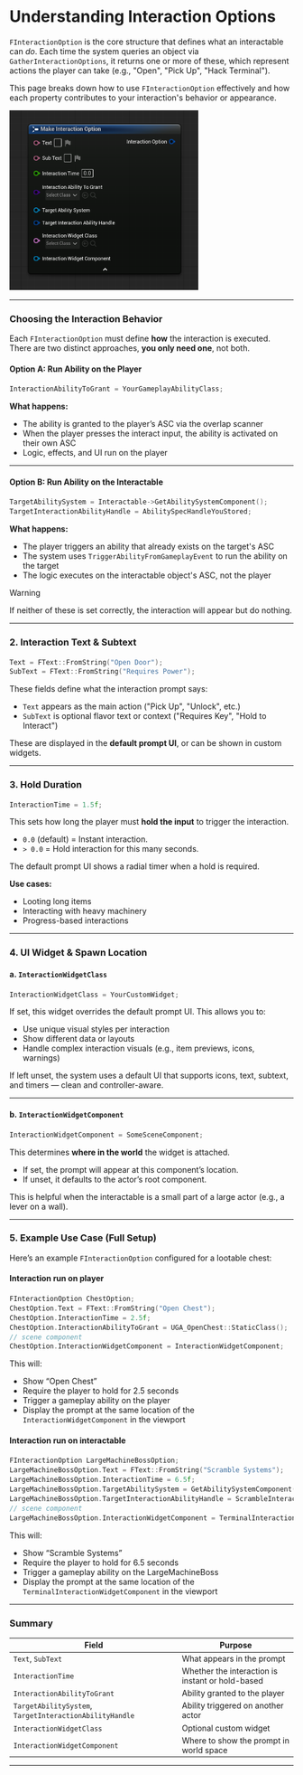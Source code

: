 # Understanding Interaction Options

`FInteractionOption` is the core structure that defines what an interactable can _do_. Each time the system queries an object via `GatherInteractionOptions`, it returns one or more of these, which represent actions the player can take (e.g., "Open", "Pick Up", "Hack Terminal").

This page breaks down how to use `FInteractionOption` effectively and how each property contributes to your interaction's behavior or appearance.

<img src=".gitbook/assets/image (141).png" alt="" width="335" title="">

***

### Choosing the Interaction Behavior

Each `FInteractionOption` must define **how** the interaction is executed. There are two distinct approaches, **you only need one**, not both.

#### Option A: Run Ability on the Player

```cpp
InteractionAbilityToGrant = YourGameplayAbilityClass;
```

**What happens:**

* The ability is granted to the player’s ASC via the overlap scanner
* When the player presses the interact input, the ability is activated on their own ASC
* Logic, effects, and UI run on the player

***

#### Option B: Run Ability on the Interactable

```cpp
TargetAbilitySystem = Interactable->GetAbilitySystemComponent();
TargetInteractionAbilityHandle = AbilitySpecHandleYouStored;
```

**What happens:**

* The player triggers an ability that already exists on the target's ASC
* The system uses `TriggerAbilityFromGameplayEvent` to run the ability on the target
* The logic executes on the interactable object's ASC, not the player

> [!warning]
> If neither of these is set correctly, the interaction will appear but do nothing.

***

### 2. Interaction Text & Subtext

```cpp
Text = FText::FromString("Open Door");
SubText = FText::FromString("Requires Power");
```

These fields define what the interaction prompt says:

* `Text` appears as the main action ("Pick Up", "Unlock", etc.)
* `SubText` is optional flavor text or context ("Requires Key", "Hold to Interact")

These are displayed in the **default prompt UI**, or can be shown in custom widgets.

***

### 3. Hold Duration

```cpp
InteractionTime = 1.5f;
```

This sets how long the player must **hold the input** to trigger the interaction.

* `0.0` (default) = Instant interaction.
* `> 0.0` = Hold interaction for this many seconds.

The default prompt UI shows a radial timer when a hold is required.

**Use cases:**

* Looting long items
* Interacting with heavy machinery
* Progress-based interactions

***

### 4. UI Widget & Spawn Location

#### a. `InteractionWidgetClass`

```cpp
InteractionWidgetClass = YourCustomWidget;
```

If set, this widget overrides the default prompt UI. This allows you to:

* Use unique visual styles per interaction
* Show different data or layouts
* Handle complex interaction visuals (e.g., item previews, icons, warnings)

If left unset, the system uses a default UI that supports icons, text, subtext, and timers — clean and controller-aware.

***

#### b. `InteractionWidgetComponent`

```cpp
InteractionWidgetComponent = SomeSceneComponent;
```

This determines **where in the world** the widget is attached.

* If set, the prompt will appear at this component’s location.
* If unset, it defaults to the actor’s root component.

This is helpful when the interactable is a small part of a large actor (e.g., a lever on a wall).

***

### 5. Example Use Case (Full Setup)

Here’s an example `FInteractionOption` configured for a lootable chest:

<!-- tabs:start -->
#### **Interaction run on player**
```cpp
FInteractionOption ChestOption;
ChestOption.Text = FText::FromString("Open Chest");
ChestOption.InteractionTime = 2.5f;
ChestOption.InteractionAbilityToGrant = UGA_OpenChest::StaticClass();
// scene component
ChestOption.InteractionWidgetComponent = InteractionWidgetComponent;
```

This will:

* Show “Open Chest”
* Require the player to hold for 2.5 seconds
* Trigger a gameplay ability on the player
* Display the prompt at the same location of the `InteractionWidgetComponent` in the viewport


#### **Interaction run on interactable**
```cpp
FInteractionOption LargeMachineBossOption;
LargeMachineBossOption.Text = FText::FromString("Scramble Systems");
LargeMachineBossOption.InteractionTime = 6.5f;
LargeMachineBossOption.TargetAbilitySystem = GetAbilitySystemComponent();
LargeMachineBossOption.TargetInteractionAbilityHandle = ScrambleInteractionAbilityHandle;
// scene component
LargeMachineBossOption.InteractionWidgetComponent = TerminalInteractionWidgetComponent;
```

This will:

* Show “Scramble Systems”
* Require the player to hold for 6.5 seconds
* Trigger a gameplay ability on the LargeMachineBoss
* Display the prompt at the same location of the `TerminalInteractionWidgetComponent` in the viewport

<!-- tabs:end -->

***

### Summary

| Field                                                   | Purpose                                          |
| ------------------------------------------------------- | ------------------------------------------------ |
| `Text`, `SubText`                                       | What appears in the prompt                       |
| `InteractionTime`                                       | Whether the interaction is instant or hold-based |
| `InteractionAbilityToGrant`                             | Ability granted to the player                    |
| `TargetAbilitySystem`, `TargetInteractionAbilityHandle` | Ability triggered on another actor               |
| `InteractionWidgetClass`                                | Optional custom widget                           |
| `InteractionWidgetComponent`                            | Where to show the prompt in world space          |

***
